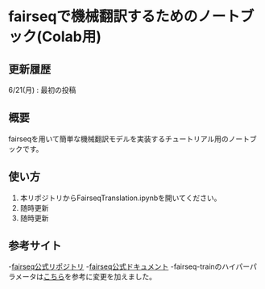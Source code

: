 # fairseqで機械翻訳するためのノートブック(Colab用)

## 更新履歴
6/21(月) : 最初の投稿

## 概要
fairseqを用いて簡単な機械翻訳モデルを実装するチュートリアル用のノートブックです。

## 使い方
1. 本リポジトリからFairseqTranslation.ipynbを開いてください。
2. 随時更新
3. 随時更新

## 参考サイト
-[fairseq公式リポジトリ](https://github.com/pytorch/fairseq)
-[fairseq公式ドキュメント](https://fairseq.readthedocs.io/en/latest/index.html)
-fairseq-trainのハイパーパラメータは[こちら](https://github.com/MorinoseiMorizo/jparacrawl-finetune/blob/master/en-ja/fine-tune_kftt_fp32.sh)を参考に変更を加えました。
